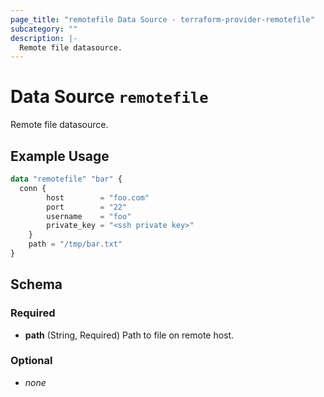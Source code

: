 ```yaml
---
page_title: "remotefile Data Source - terraform-provider-remotefile"
subcategory: ""
description: |-
  Remote file datasource.
---
```


# Data Source `remotefile`

  Remote file datasource.

## Example Usage

```terraform
data "remotefile" "bar" {
  conn {
		host        = "foo.com"
		port        = "22"
		username    = "foo"
		private_key = "<ssh private key>"
	}
	path = "/tmp/bar.txt"
}
```

## Schema

### Required

- **path** (String, Required) Path to file on remote host.

### Optional

- *none*
